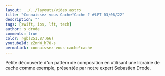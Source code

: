 ```yaml
---
layout: ../../layouts/video.astro
title: "Connaissez vous Cache°Cache ? #LFT 03/06/22"
description: ""
tags: [swift, ios, lft, tech]
author: s_drode
comments: true
color: rgb(251,87,66)
youtubeId: zZnnW_h78-s
permalink: connaissez-vous-cache°cache
---
```


Petite découverte d’un pattern de composition en utilisant une librairie de cache comme exemple, présentée par notre expert Sebastien Drode.